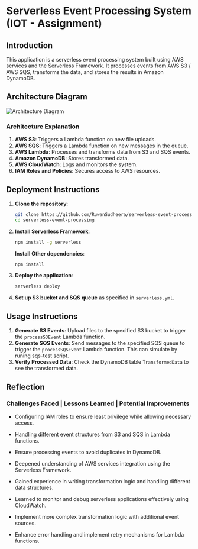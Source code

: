 # Serverless Event Processing System  (IOT - Assignment)

## Introduction
This application is a serverless event processing system built using AWS services and the Serverless Framework. It processes events from AWS S3 / AWS SQS, transforms the data, and stores the results in Amazon DynamoDB.

## Architecture Diagram
![Architecture Diagram](https://drive.google.com/file/d/1lqcy0MzzJEtvUUrqDq4k0zpsJj33DvE4/view)

### Architecture Explanation
1. **AWS S3**: Triggers a Lambda function on new file uploads.
2. **AWS SQS**: Triggers a Lambda function on new messages in the queue.
3. **AWS Lambda**: Processes and transforms data from S3 and SQS events.
4. **Amazon DynamoDB**: Stores transformed data.
5. **AWS CloudWatch**: Logs and monitors the system.
6. **IAM Roles and Policies**: Secures access to AWS resources.

## Deployment Instructions
1. **Clone the repository**:
    ```bash
    git clone https://github.com/RuwanSudheera/serverless-event-processing.git
    cd serverless-event-processing
    ```

2. **Install Serverless Framework**:
    ```bash
    npm install -g serverless
    ```
    **Install Other dependencies**:
    ```bash
    npm install
    ```

3. **Deploy the application**:
    ```bash
    serverless deploy
    ```

4. **Set up S3 bucket and SQS queue** as specified in `serverless.yml`.

## Usage Instructions
1. **Generate S3 Events**: Upload files to the specified S3 bucket to trigger the `processS3Event` Lambda function.
2. **Generate SQS Events**: Send messages to the specified SQS queue to trigger the `processSQSEvent` Lambda function. This can simulate by runing sqs-test script.
3. **Verify Processed Data**: Check the DynamoDB table `TransformedData` to see the transformed data.

## Reflection
### Challenges Faced | Lessons Learned | Potential Improvements
- Configuring IAM roles to ensure least privilege while allowing necessary access.
- Handling different event structures from S3 and SQS in Lambda functions.
- Ensure processing events to avoid duplicates in DynamoDB.
 
- Deepened understanding of AWS services integration using the Serverless Framework.
- Gained experience in writing transformation logic and handling different data structures.
- Learned to monitor and debug serverless applications effectively using CloudWatch.

- Implement more complex transformation logic with additional event sources.
- Enhance error handling and implement retry mechanisms for Lambda functions.

